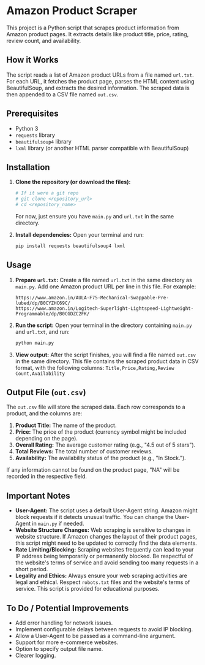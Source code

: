 # Amazon Product Scraper

This project is a Python script that scrapes product information from Amazon product pages. It extracts details like product title, price, rating, review count, and availability.

## How it Works

The script reads a list of Amazon product URLs from a file named `url.txt`. For each URL, it fetches the product page, parses the HTML content using BeautifulSoup, and extracts the desired information. The scraped data is then appended to a CSV file named `out.csv`.

## Prerequisites

- Python 3
- `requests` library
- `beautifulsoup4` library
- `lxml` library (or another HTML parser compatible with BeautifulSoup)

## Installation

1.  **Clone the repository (or download the files):**
    ```bash
    # If it were a git repo
    # git clone <repository_url>
    # cd <repository_name>
    ```
    For now, just ensure you have `main.py` and `url.txt` in the same directory.

2.  **Install dependencies:**
    Open your terminal and run:
    ```bash
    pip install requests beautifulsoup4 lxml
    ```

## Usage

1.  **Prepare `url.txt`:**
    Create a file named `url.txt` in the same directory as `main.py`. Add one Amazon product URL per line in this file. For example:
    ```
    https://www.amazon.in/AULA-F75-Mechanical-Swappable-Pre-lubed/dp/B0CYZHC69C/
    https://www.amazon.in/Logitech-Superlight-Lightspeed-Lightweight-Programmable/dp/B0CGDZC2FK/
    ```

2.  **Run the script:**
    Open your terminal in the directory containing `main.py` and `url.txt`, and run:
    ```bash
    python main.py
    ```

3.  **View output:**
    After the script finishes, you will find a file named `out.csv` in the same directory. This file contains the scraped product data in CSV format, with the following columns:
    `Title,Price,Rating,Review Count,Availability`

## Output File (`out.csv`)

The `out.csv` file will store the scraped data. Each row corresponds to a product, and the columns are:

1.  **Product Title:** The name of the product.
2.  **Price:** The price of the product (currency symbol might be included depending on the page).
3.  **Overall Rating:** The average customer rating (e.g., "4.5 out of 5 stars").
4.  **Total Reviews:** The total number of customer reviews.
5.  **Availability:** The availability status of the product (e.g., "In Stock.").

If any information cannot be found on the product page, "NA" will be recorded in the respective field.

## Important Notes

*   **User-Agent:** The script uses a default User-Agent string. Amazon might block requests if it detects unusual traffic. You can change the User-Agent in `main.py` if needed.
*   **Website Structure Changes:** Web scraping is sensitive to changes in website structure. If Amazon changes the layout of their product pages, this script might need to be updated to correctly find the data elements.
*   **Rate Limiting/Blocking:** Scraping websites frequently can lead to your IP address being temporarily or permanently blocked. Be respectful of the website's terms of service and avoid sending too many requests in a short period.
*   **Legality and Ethics:** Always ensure your web scraping activities are legal and ethical. Respect `robots.txt` files and the website's terms of service. This script is provided for educational purposes.

## To Do / Potential Improvements

*   Add error handling for network issues.
*   Implement configurable delays between requests to avoid IP blocking.
*   Allow a User-Agent to be passed as a command-line argument.
*   Support for more e-commerce websites.
*   Option to specify output file name.
*   Clearer logging.
